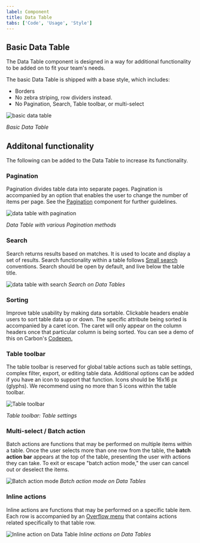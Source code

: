 ```yaml
---
label: Component
title: Data Table
tabs: ['Code', 'Usage', 'Style']
---
```


## Basic Data Table

The Data Table component is designed in a way for additional functionality to be added on to fit your team's needs.

The basic Data Table is shipped with a base style, which includes:

- Borders
- No zebra striping, row dividers instead.
- No Pagination, Search, Table toolbar, or multi-select

![basic data table](images/data-table-usage-1.png)

_Basic Data Table_

## Additonal functionality

The following can be added to the Data Table to increase its functionality.

### Pagination

Pagination divides table data into separate pages. Pagination is accompanied by an option that enables the user to change the number of items per page. See the [Pagination](/components/Pagination) component for further guidelines.

![data table with pagination](images/data-table-usage-2.png)

_Data Table with various Pagination methods_

### Search

Search returns results based on matches. It is used to locate and display a set of results. Search functionality within a table follows [Small search](/components/search) conventions. Search should be open by default, and live below the table title.

![data table with search](images/data-table-usage-3.png)
_Search on Data Tables_

### Sorting

Improve table usability by making data sortable. Clickable headers enable users to sort table data up or down. The specific attribute being sorted is accompanied by a caret icon. The caret will only appear on the column headers once that particular column is being sorted. You can see a demo of this on Carbon's [Codepen.](https://codepen.io/tjegan/pen/PjjyVN)

### Table toolbar

The table toolbar is reserved for global table actions such as table settings, complex filter, export, or editing table data. Additional options can be added if you have an icon to support that function. Icons should be 16x16 px (glyphs). We recommend using no more than 5 icons within the table toolbar.

![Table toolbar](images/data-table-usage-6.png)

_Table toolbar: Table settings_

### Multi-select / Batch action

Batch actions are functions that may be performed on multiple items within a table. Once the user selects more than one row from the table, the **batch action bar** appears at the top of the table, presenting the user with actions they can take. To exit or escape "batch action mode," the user can cancel out or deselect the items.

![Batch action mode](images/data-table-usage-7.png)
_Batch action mode on Data Tables_

### Inline actions

Inline actions are functions that may be performed on a specific table item. Each row is accompanied by an [Overflow menu](/components/overflow-menu) that contains actions related specifically to that table row.

![Inline action on Data Table](images/data-table-usage-8.png)
_Inline actions on Data Tables_
